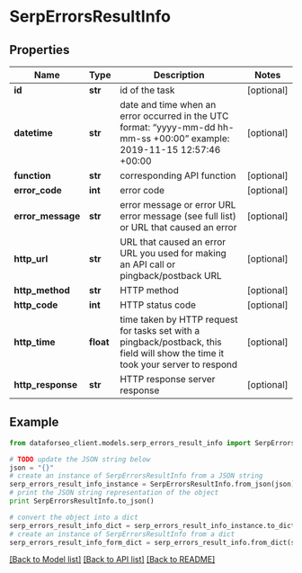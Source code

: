 # SerpErrorsResultInfo


## Properties

Name | Type | Description | Notes
------------ | ------------- | ------------- | -------------
**id** | **str** | id of the task | [optional] 
**datetime** | **str** | date and time when an error occurred in the UTC format: “yyyy-mm-dd hh-mm-ss +00:00” example: 2019-11-15 12:57:46 +00:00 | [optional] 
**function** | **str** | corresponding API function | [optional] 
**error_code** | **int** | error code | [optional] 
**error_message** | **str** | error message or error URL error message (see full list) or URL that caused an error | [optional] 
**http_url** | **str** | URL that caused an error URL you used for making an API call or pingback/postback URL | [optional] 
**http_method** | **str** | HTTP method | [optional] 
**http_code** | **int** | HTTP status code | [optional] 
**http_time** | **float** | time taken by HTTP request for tasks set with a pingback/postback, this field will show the time it took your server to respond | [optional] 
**http_response** | **str** | HTTP response server response | [optional] 

## Example

```python
from dataforseo_client.models.serp_errors_result_info import SerpErrorsResultInfo

# TODO update the JSON string below
json = "{}"
# create an instance of SerpErrorsResultInfo from a JSON string
serp_errors_result_info_instance = SerpErrorsResultInfo.from_json(json)
# print the JSON string representation of the object
print SerpErrorsResultInfo.to_json()

# convert the object into a dict
serp_errors_result_info_dict = serp_errors_result_info_instance.to_dict()
# create an instance of SerpErrorsResultInfo from a dict
serp_errors_result_info_form_dict = serp_errors_result_info.from_dict(serp_errors_result_info_dict)
```
[[Back to Model list]](../README.md#documentation-for-models) [[Back to API list]](../README.md#documentation-for-api-endpoints) [[Back to README]](../README.md)



